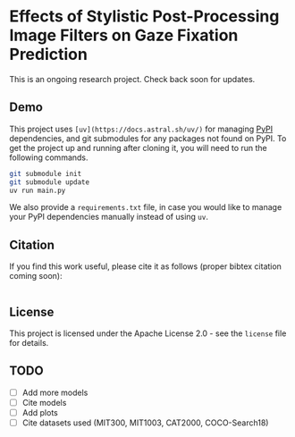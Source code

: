 # Effects of Stylistic Post-Processing Image Filters on Gaze Fixation Prediction
This is an ongoing research project. Check back soon for updates.

## Demo
This project uses `[uv](https://docs.astral.sh/uv/)` for managing
[PyPI](https://pypi.org/) dependencies, and git submodules for any packages not
found on PyPI. To get the project up and running after cloning it, you will
need to run the following commands.

```bash
git submodule init
git submodule update
uv run main.py
```

We also provide a `requirements.txt` file, in case you would like to manage your
PyPI dependencies manually instead of using `uv`.

## Citation
If you find this work useful, please cite it as follows (proper bibtex citation coming soon):

```bibtex
```

## License
This project is licensed under the Apache License 2.0 - see the `license` file
for details.

## TODO
- [ ] Add more models
- [ ] Cite models
- [ ] Add plots
- [ ] Cite datasets used (MIT300, MIT1003, CAT2000, COCO-Search18)
